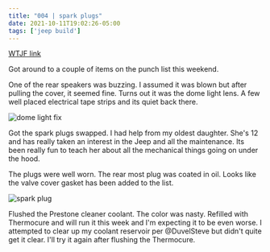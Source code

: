 ```yaml
---
title: "004 | spark plugs"
date: 2021-10-11T19:02:26-05:00
tags: ['jeep build']
---
```

[WTJF link](https://wranglertjforum.com/threads/prndls-tj-build-ii-the-green-one.55717/post-980099)

Got around to a couple of items on the punch list this weekend.

One of the rear speakers was buzzing. I assumed it was blown but after pulling the cover, it seemed fine. Turns out it was the dome light lens. A few well placed electrical tape strips and its quiet back there. 

![dome light fix](/jeep/build-thread/img/PXL_20211007_194246956.MP.jpg)

Got the spark plugs swapped. I had help from my oldest daughter. She's 12 and has really taken an interest in the Jeep and all the maintenance. Its been really fun to teach her about all the mechanical things going on under the hood.

The plugs were well worn. The rear most plug was coated in oil. Looks like the valve cover gasket has been added to the list.

![spark plug](/jeep/build-thread/img/PXL_20211010_221112246.MP.jpg)

Flushed the Prestone cleaner coolant. The color was nasty. Refilled with Thermocure and will run it this week and I'm expecting it to be even worse. I attempted to clear up my coolant reservoir per @DuvelSteve but didn't quite get it clear. I'll try it again after flushing the Thermocure.